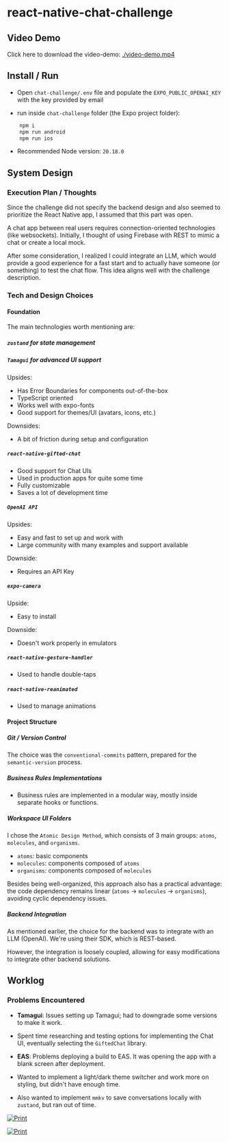 # react-native-chat-challenge

## Video Demo

Click here to download the video-demo: [./video-demo.mp4](https://github.com/sugaith/react-native-chat-challenge/raw/refs/heads/main/video-demo.mp4)

## Install / Run

- Open `chat-challenge/.env` file and populate the `EXPO_PUBLIC_OPENAI_KEY` with the key provided by email

- run inside `chat-challenge` folder (the Expo project folder):

```bash
    npm i
    npm run android
    npm run ios
```

- Recommended Node version: `20.18.0`

## System Design

### Execution Plan / Thoughts

Since the challenge did not specify the backend design and also seemed to prioritize the React Native app, I assumed that this part was open.

A chat app between real users requires connection-oriented technologies (like websockets). Initially, I thought of using Firebase with REST to mimic a chat or create a local mock.

After some consideration, I realized I could integrate an LLM, which would provide a good experience for a fast start and to actually have someone (or something) to test the chat flow. This idea aligns well with the challenge description.

### Tech and Design Choices

#### Foundation

The main technologies worth mentioning are:

##### `zustand` for state management

##### `Tamagui` for advanced UI support

Upsides:

- Has Error Boundaries for components out-of-the-box
- TypeScript oriented
- Works well with expo-fonts
- Good support for themes/UI (avatars, icons, etc.)

Downsides:

- A bit of friction during setup and configuration

##### `react-native-gifted-chat`

- Good support for Chat UIs
- Used in production apps for quite some time
- Fully customizable
- Saves a lot of development time

##### `OpenAI API`

Upsides:

- Easy and fast to set up and work with
- Large community with many examples and support available

Downside:

- Requires an API Key

##### `expo-camera`

Upside:

- Easy to install

Downside:

- Doesn't work properly in emulators

##### `react-native-gesture-handler`

- Used to handle double-taps

##### `react-native-reanimated`

- Used to manage animations

#### Project Structure

##### Git / Version Control

The choice was the `conventional-commits` pattern, prepared for the `semantic-version` process.

##### Business Rules Implementations

- Business rules are implemented in a modular way, mostly inside separate hooks or functions.

##### Workspace UI Folders

I chose the `Atomic Design Method`, which consists of 3 main groups: `atoms`, `molecules`, and `organisms`.

- `atoms`: basic components
- `molecules`: components composed of `atoms`
- `organisms`: components composed of `molecules`

Besides being well-organized, this approach also has a practical advantage: the code dependency remains linear (`atoms` -> `molecules` -> `organisms`), avoiding cyclic dependency issues.

##### Backend Integration

As mentioned earlier, the choice for the backend was to integrate with an LLM (OpenAI). We're using their SDK, which is REST-based.

However, the integration is loosely coupled, allowing for easy modifications to integrate other backend solutions.

## Worklog

### Problems Encountered

- **Tamagui**: Issues setting up Tamagui; had to downgrade some versions to make it work.

- Spent time researching and testing options for implementing the Chat UI, eventually selecting the `GiftedChat` library.

- **EAS**: Problems deploying a build to EAS. It was opening the app with a blank screen after deployment.

- Wanted to implement a light/dark theme switcher and work more on styling, but didn't have enough time.

- Also wanted to implement `mmkv` to save conversations locally with `zustand`, but ran out of time.

[![Print](1.png?raw=true)](https://github.com/sugaith)

[![Print](2.png?raw=true)](https://github.com/sugaith)
